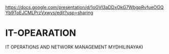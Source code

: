 https://docs.google.com/presentation/d/1oGVI3aDDxOkG7WbgpRvfueOGQYb9ToEJCMLPrzVxwys/edit?usp=sharing


# IT-OPEARATION
IT OPERATIONS AND NETWORK MANAGEMENT MYDHILINAYAKI
